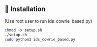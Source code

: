 ## 🚀 Installation
(Use root user to run ids_cowrie_based.py)
```bash
chmod +x setup.sh
./setup.sh
sudo python3 ids_cowrie_based.py
```